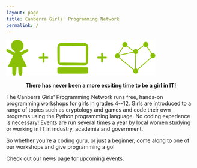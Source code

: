 ```yaml
---
layout: page
title: Canberra Girls' Programming Network
permalink: /
---
```


![Girls' Programming Network](/static/img/GPN-back-green.png "Girls' Programming Network")

<p><center><strong>There has never been a more exciting time to be a girl in IT!</strong></center></p>

The Canberra Girls' Programming Network runs free, hands-on programming workshops for girls in grades 4--12. Girls are introduced to a range of topics such as cryptology and games and code their own programs using the Python programming language. No coding experience is necessary! Events are run several times a year by local women studying or working in IT in industry, academia and government.

So whether you're a coding guru, or just a beginner, come along to one of our workshops and give programming a go!

Check out our news page for upcoming events.
